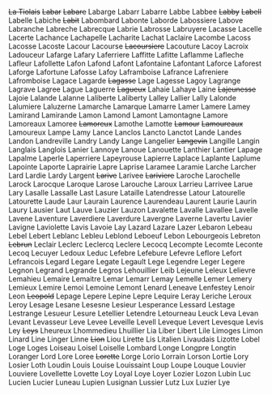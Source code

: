 ~~La Tiolais~~
~~Labar~~
~~Labare~~
Labarge
Labarr
Labarre
Labbe
Labbee
~~Labby~~
~~Labell~~
Labelle
Labiche
~~Labit~~
Labombard
Labonte
Laborde
Labossiere
Labove
Labranche
Labreche
Labrecque
Labrie
Labrosse
Labruyere
Lacasse
Lacelle
Lacerte
Lachance
Lachapelle
Lacharite
Lachat
Laclaire
Lacombe
Lacoss
Lacosse
Lacoste
Lacour
Lacourse
~~Lacoursiere~~
Lacouture
Lacoy
Lacroix
Ladouceur
Lafarge
Lafary
Laferriere
Laffitte
Lafitte
Laflamme
Lafleche
Lafleur
Lafollette
Lafon
Lafond
Lafont
Lafontaine
Lafontant
Laforce
Laforest
Laforge
Lafortune
Lafosse
Lafoy
Laframboise
Lafrance
Lafreniere
Lafromboise
Lagace
Lagarde
~~Lagasse~~
Lage
Lagesse
Lagoy
Lagrange
Lagrave
Lagree
Lague
Laguerre
~~Lagueux~~
Lahaie
Lahaye
Laine
~~Lajeunesse~~
Lajoie
Lalande
Lalanne
Laliberte
Laliberty
Lalley
Lallier
Lally
Lalonde
Lalumiere
Laluzerne
Lamarche
Lamarque
Lamarre
Lamer
Lamere
Lamey
Lamirand
Lamirande
Lamon
Lamond
Lamont
Lamontagne
Lamore
Lamoreaux
Lamoree
~~Lamoreux~~
Lamothe
Lamotte
~~Lamour~~
~~Lamoureaux~~
Lamoureux
Lampe
Lamy
Lance
Lanclos
Lancto
Lanctot
Lande
Landes
Landon
Landreville
Landry
Landy
Lange
Langelier
~~Langevin~~
Langille
Langin
Langlais
Langlois
Lanier
Lannoye
Lanoue
Lanouette
Lanthier
Lantier
Lapage
Lapalme
Laperle
Laperriere
Lapeyrouse
Lapierre
Laplace
Laplante
Laplume
Lapointe
Laporte
Laprairie
Lapre
Laprise
Laramee
Laramie
Larche
Larcher
Lard
Lardie
Lardy
Largent
~~Larive~~
Larivee
~~Lariviere~~
Laroche
Larochelle
Larock
Larocque
Laroque
Larose
Larouche
Laroux
Larrieu
Larrivee
Larue
Lary
Lasalle
Lassalle
Last
Lasure
Lataille
Latendresse
Latour
Latourelle
Latourette
Laude
Laur
Laurain
Laurence
Laurendeau
Laurent
Laurie
Laurin
Laury
Lausier
Laut
Lauve
Lauzier
Lauzon
Lavalette
Lavalle
Lavallee
Lavelle
Lavene
Laventure
Laverdiere
Laverdure
Lavergne
Laverne
Lavertu
Lavier
Lavigne
Laviolette
Lavis
Lavoie
Lay
Lazard
Lazare
Lazer
Lebaron
Lebeau
Lebel
Lebert
Leblanc
Lebleu
Leblond
Leboeuf
Lebon
Lebourgeois
Lebreton
~~Lebrun~~
Leclair
Leclerc
Leclercq
Leclere
Lecocq
Lecompte
Lecomte
Leconte
Lecoq
Lecuyer
Ledoux
Leduc
Lefebre
Lefebure
Lefevre
Leflore
Lefort
Lefrancois
Legard
Legare
Legate
Legault
Lege
Legendre
Leger
Legere
Legnon
Legrand
Legrande
Legros
Lehouillier
Leib
Lejeune
Leleux
Lelievre
Lemahieu
Lemaire
Lemaitre
Lemar
Lemarr
Lemay
Lemelle
Lemer
Lemery
Lemieux
Lemire
Lemoi
Lemoine
Lemont
Lenard
Leneave
Lenfestey
Lenoir
Leon
~~Leopold~~
Lepage
Lepere
Lepine
Lepre
Lequire
Leray
Leriche
Leroux
Leroy
Lesage
Lesane
Lesesne
Lesieur
Lesperance
Lessard
Lestage
Lestrange
Lesueur
Lesure
Letellier
Letendre
Letourneau
Leuck
Leva
Levan
Levant
Levasseur
Leve
Levee
Leveille
Levell
Leveque
Levert
Levesque
Levis
Ley
~~Leys~~
Lheureux
Lhommedieu
Lhuillier
Lia
Liber
Libert
Lile
Limoges
Limon
Linard
Line
Linger
Linne
~~Lion~~
Liou
Lirette
Lis
Litalien
Livaudais
Lizotte
Lobel
Loge
Loges
Loiseau
Loisel
Loiselle
Lombard
Longe
Longpre
Longtin
Loranger
Lord
Lore
Loree
~~Lorette~~
Lorge
Lorio
Lorrain
Lorson
Lortie
Lory
Losier
Loth
Loudin
Louis
Louise
Louissaint
Loup
Loupe
Louque
Louvier
Louviere
Lovellette
Lovette
Loy
Loyal
Loye
Loyer
Lozier
Lozon
Lubin
Luc
Lucien
Lucier
Luneau
Lupien
Lusignan
Lussier
Lutz
Lux
Luzier
Lye
